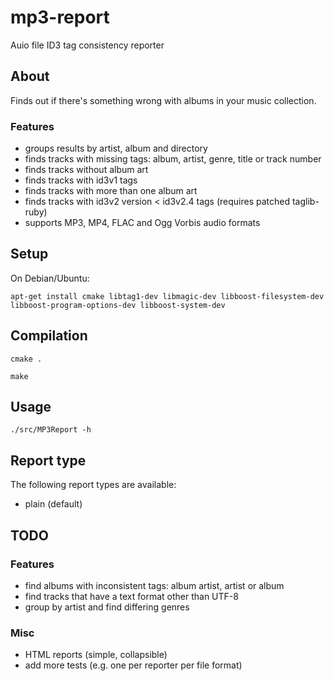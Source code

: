 mp3-report
==========

Auio file ID3 tag consistency reporter

## About
Finds out if there's something wrong with albums in your music collection.

### Features
* groups results by artist, album and directory
* finds tracks with missing tags: album, artist, genre, title or track number
* finds tracks without album art
* finds tracks with id3v1 tags
* finds tracks with more than one album art
* finds tracks with id3v2 version < id3v2.4 tags (requires patched taglib-ruby)
* supports MP3, MP4, FLAC and Ogg Vorbis audio formats

## Setup

On Debian/Ubuntu:

`apt-get install cmake libtag1-dev libmagic-dev libboost-filesystem-dev libboost-program-options-dev libboost-system-dev`

## Compilation

`cmake .`

`make`

## Usage

`./src/MP3Report -h`

## Report type

The following report types are available:
* plain (default)

## TODO

### Features
* find albums with inconsistent tags: album artist, artist or album
* find tracks that have a text format other than UTF-8
* group by artist and find differing genres

### Misc
* HTML reports (simple, collapsible)
* add more tests (e.g. one per reporter per file format)
